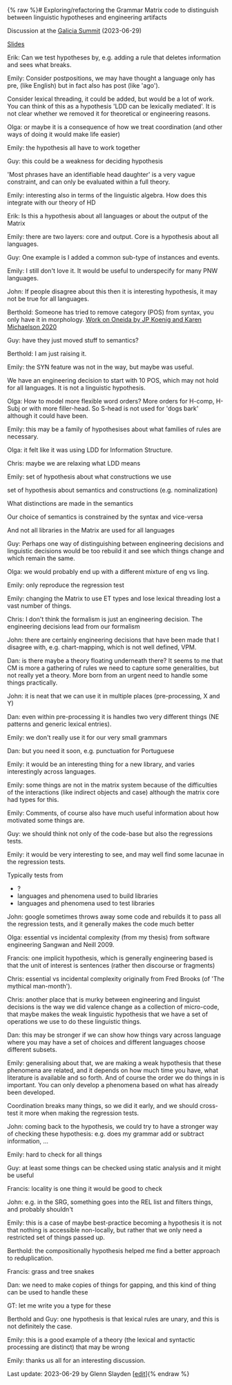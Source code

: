{% raw %}# Exploring/refactoring the Grammar Matrix code to distinguish between linguistic hypotheses and engineering artifacts

Discussion at the [Galicia Summit](https://delph-in.github.io/docs/summits/GaliciaTop) (2023-06-29)

[Slides](https://github.com/delph-in/docs/blob/main/summits/2023/GM-refactoring-SIG.pdf?raw=true)

Erik: Can we test hypotheses by, e.g. adding a rule that deletes information and sees what breaks.

Emily: Consider postpositions, we may have thought a language only has pre, (like English) but in fact also has post (like 'ago').

Consider lexical threading, it could be added, but would be a lot of work.
You can think of this as a hypothesis 'LDD can be lexically mediated'.   It is not clear whether we removed it for theoretical or engineering reasons.

Olga: or maybe it is a consequence of how we treat coordination (and other ways of doing it would make life easier)

Emily: the hypothesis all have to work together

Guy: this could be a weakness for deciding hypothesis

'Most phrases have an identifiable head daughter' is a very vague constraint, and can only be evaluated within a full theory.

Emily: interesting also in terms of the linguistic algebra.   How does this integrate with our theory of HD

Erik: Is this a hypothesis about all languages or about the output of the Matrix

Emily: there are two layers: core and output.   Core is a hypothesis about all languages.

Guy: One example is I added a common sub-type of instances and events.

Emily: I still don't love it.  It would be useful to underspecify for many PNW languages.

John: If people disagree about this then it is interesting hypothesis, it may not be true for all languages.

Berthold: Someone has tried to remove category (POS) from syntax, you only have it in morphology.  [Work on Oneida by JP Koenig and Karen Michaelson 2020](https://scholar.google.com/citations?view_op=view_citation&hl=en&user=T5MzyVYAAAAJ&sortby=pubdate&citation_for_view=T5MzyVYAAAAJ:qxL8FJ1GzNcC)

Guy: have they just moved stuff to semantics?  

Berthold: I am just raising it.

Emily: the SYN feature was not in the way, but maybe was useful.

We have an engineering decision to start with 10 POS, which may not hold for all languages.   It is not a linguistic hypothesis.

Olga:  How to model more flexible word orders?  More orders for H-comp, H-Subj or with more filler-head.   So S-head is not used for 'dogs bark' although it could have been.

Emily: this may be a family of hypothesises about what families of rules are necessary.

Olga: it felt like it was using LDD for Information Structure.

Chris: maybe we are relaxing what LDD means

Emily: set of hypothesis about what constructions we use

set of hypothesis about semantics and constructions (e.g. nominalization)

What distinctions are made in the semantics

Our choice of semantics is constrained by the syntax and vice-versa

And not all libraries in the Matrix are used for all languages

Guy: Perhaps one way of distinguishing between engineering decisions
and linguistic decisions would be too rebuild it and see which things change and which remain the same.

Olga: we would probably end up with a different mixture of eng vs ling.

Emily: only reproduce the regression test

Emily: changing the Matrix to use ET types and lose lexical threading lost a vast number of things.

Chris: I don't think the formalism is just an engineering decision.   The engineering decisions lead from our formalism

John: there are certainly engineering decisions that have been made
that I disagree with, e.g. chart-mapping, which is not well defined, VPM.

Dan: is there maybe a theory floating underneath there?  It seems to
me that CM is more a gathering of rules we need to capture some
generalities, but not really yet a theory.  More born from an urgent
need to handle some things practically.

John: it is neat that we can use it in multiple places (pre-processing, X and Y)

Dan: even within pre-processing it is handles two very different things (NE patterns and generic lexical entries).

Emily: we don't really use it for our very small grammars

Dan: but you need it soon, e.g. punctuation for Portuguese

Emily: it would be an interesting thing for a new library, and varies
interestingly across languages.

Emily: some things are not in the matrix system because of the
difficulties of the interactions (like indirect objects and case)
although the matrix core had types for this.

Emily: Comments, of course also have much useful information about how
motivated some things are.

Guy: we should think not only of the code-base but also the
regressions tests.

Emily: it would be very interesting to see, and may well find some
lacunae in the regression tests.

Typically tests from
* ?
* languages and phenomena used to build libraries
* languages and phenomena used to test libraries

John: google sometimes throws away some code and rebuilds it to pass
all the regression tests, and it generally makes the code much better

Olga: essential vs incidental complexity (from my thesis) from software engineering
Sangwan and Neill 2009.

Francis: one implicit hypothesis, which is generally engineering based
is that the unit of interest is sentences (rather then discourse or
fragments)

Chris: essential vs incidental complexity originally from Fred Brooks
(of 'The mythical man-month').

Chris: another place that is murky between engineering and linguist decisions is the way we did valence change as a collection of micro-code, that maybe makes the weak linguistic hypothesis that we have a set of operations we use to do these linguistic things.

Dan: this may be stronger if we can show how things vary across language where you may have a set of choices and different languages choose different subsets.

Emily: generalising about that, we are making a weak hypothesis that
these phenomena are related, and it depends on how much time you have,
what literature is available and so forth.  And of course the order we
do things in is important.  You can only develop a phenomena based on
what has already been developed.

Coordination breaks many things, so we did it early, and we should cross-test it more when making the regression tests.

John: coming back to the hypothesis, we could try to have a stronger
way of checking these hypothesis: e.g. does my grammar add or subtract
information, ...

Emily: hard to check for all things

Guy: at least some things can be checked using static analysis and it
might be useful

Francis: locality is one thing it would be good to check

John: e.g. in the SRG, something goes into the REL list and filters
things, and probably shouldn't

Emily: this is a case of maybe best-practice becoming a hypothesis
it is not that nothing is accessible non-locally, but rather that we only need a restricted set of things passed up.

Berthold: the compositionally hypothesis helped me find a better approach to reduplication.

Francis: grass and tree snakes

Dan: we need to make copies of things for gapping, and this kind of
thing can be used to handle these

GT: let me write you a type for these

Berthold and Guy: one hypothesis is that lexical rules are unary, and
this is not definitely the case.

Emily: this is a good example of a theory (the lexical and syntactic
processing are distinct) that may be wrong

Emily: thanks us all for an interesting discussion.


Last update: 2023-06-29 by Glenn Slayden [[edit](https://github.com/delph-in/docs/wiki/GaliciaMatrixHypotheses/_edit)]{% endraw %}